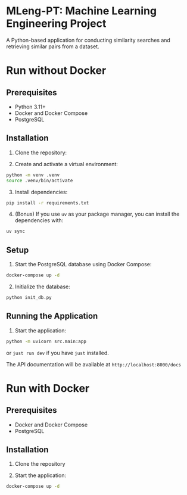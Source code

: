 # MLeng-PT: Machine Learning Engineering Project

A Python-based application for conducting similarity searches and retrieving similar pairs from a dataset.

# Run without Docker

## Prerequisites

- Python 3.11+
- Docker and Docker Compose
- PostgreSQL

## Installation

1. Clone the repository:

2. Create and activate a virtual environment:
```bash
python -m venv .venv
source .venv/bin/activate
```

3. Install dependencies:
```bash
pip install -r requirements.txt
```

4. (Bonus) If you use `uv` as your package manager, you can install the dependencies with:
```bash
uv sync
```

## Setup

1. Start the PostgreSQL database using Docker Compose:
```bash
docker-compose up -d
```

2. Initialize the database:
```bash
python init_db.py
```

## Running the Application

1. Start the application:
```bash
python -m uvicorn src.main:app
```

or `just run dev` if you have `just` installed.

The API documentation will be available at `http://localhost:8000/docs`

# Run with Docker

## Prerequisites

- Docker and Docker Compose
- PostgreSQL

## Installation

1. Clone the repository

2. Start the application:
```bash
docker-compose up -d
```
